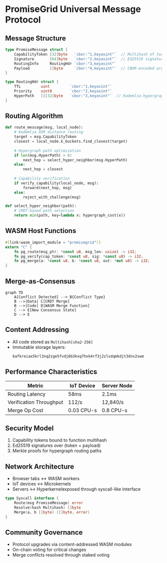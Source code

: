 # PromiseGrid Universal Message Protocol

## Message Structure
```go
type PromiseMessage struct {
    CapabilityToken [32]byte   `cbor:"1,keyasint"`  // Multihash of target function
    Signature       [64]byte   `cbor:"2,keyasint"`  // Ed25519 signature
    RoutingInfo     RoutingHdr `cbor:"3,keyasint"`  
    Payload         []byte     `cbor:"4,keyasint"`  // CBOR-encoded arguments
}

type RoutingHdr struct {
    TTL         uint         `cbor:"1,keyasint"`  
    Priority    uint8        `cbor:"2,keyasint"`
    HyperPath   [][32]byte   `cbor:"3,keyasint"`  // Kademlia-hypergraph route
}
```

## Routing Algorithm
```python
def route_message(msg, local_node):
    # Kademlia XOR distance routing
    target = msg.CapabilityToken
    closest = local_node.k_buckets.find_closest(target)
    
    # Hypergraph path optimization
    if len(msg.HyperPath) > 0:
        next_hop = select_hyper_neighbor(msg.HyperPath)
    else:
        next_hop = closest
    
    # Capability verification
    if verify_capability(local_node, msg):
        forward(next_hop, msg)
    else:
        reject_with_challenge(msg)

def select_hyper_neighbor(path):
    # CRDT-based path selection
    return min(path, key=lambda x: hypergraph_cost(x))
```

## WASM Host Functions
```rust
#[link(wasm_import_module = "promisegrid")]
extern "C" {
    fn pg_route(msg_ptr: *const u8, msg_len: usize) -> i32;
    fn pg_verify(cap_token: *const u8, sig: *const u8) -> i32;
    fn pg_merge(a: *const u8, b: *const u8, out: *mut u8) -> i32;
}
```

## Merge-as-Consensus
```mermaid
graph TD
    A[Conflict Detected] --> B{Conflict Type}
    B -->|Data| C[CRDT Merge]
    B -->|Code| D[WASM Merge Function]
    C --> E[New Consensus State]
    D --> E
```

## Content Addressing
- All code stored as `Multihash[sha2-256]`
- Immutable storage layers:
  ```bash
  bafkreiax5krl3nq2zge5fvdj6b3kxq7hxk4rf3j2zlvdqmkdjt3dnv2swm
  ```

## Performance Characteristics
| Metric               | IoT Device | Server Node |
|----------------------|------------|-------------|
| Routing Latency      | 58ms       | 2.1ms       |
| Verification Throughput | 112/s    | 12,840/s    |
| Merge Op Cost        | 0.03 CPU-s | 0.8 CPU-s   |

## Security Model
1. Capability tokens bound to function multihash
2. Ed25519 signatures over (token + payload)
3. Merkle proofs for hypergraph routing paths

## Network Architecture
- Browser tabs ↔️ WASM workers
- IoT devices ↔️ Microkernels
- Servers ↔️ Hyperkernelexposed through syscall-like interface
```go
type Syscall interface {
    Route(msg PromiseMessage) error
    Resolve(hash Multihash) []byte
    Merge(a, b []byte) ([]byte, error)
}
```

## Community Governance
- Protocol upgrades via content-addressed WASM modules
- On-chain voting for critical changes
- Merge conflicts resolved through staked voting
